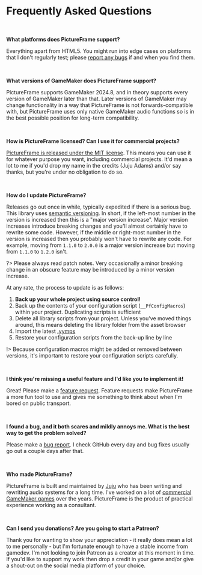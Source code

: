 # Frequently Asked Questions

&nbsp;

**What platforms does PictureFrame support?**

Everything apart from HTML5. You might run into edge cases on platforms that I don't regularly test; please [report any bugs](https://github.com/JujuAdams/PictureFrame/issues) if and when you find them.

&nbsp;

**What versions of GameMaker does PictureFrame support?**

PictureFrame supports GameMaker 2024.8, and in theory supports every version of GameMaker later than that. Later versions of GameMaker may change functionality in a way that PictureFrame is not forwards-compatible with, but PictureFrame uses only native GameMaker audio functions so is in the best possible position for long-term compatibility.

&nbsp;

**How is PictureFrame licensed? Can I use it for commercial projects?**

[PictureFrame is released under the MIT license](https://github.com/JujuAdams/PictureFrame/blob/master/LICENSE). This means you can use it for whatever purpose you want, including commercial projects. It'd mean a lot to me if you'd drop my name in the credits (Juju Adams) and/or say thanks, but you're under no obligation to do so.

&nbsp;

**How do I update PictureFrame?**

Releases go out once in while, typically expedited if there is a serious bug. This library uses [semantic versioning](https://semver.org/). In short, if the left-most number in the version is increased then this is a "major version increase". Major version increases introduce breaking changes and you'll almost certainly have to rewrite some code. However, if the middle or right-most number in the version is increased then you probably won't have to rewrite any code. For example, moving from `1.1.0` to `2.0.0` is a major version increase but moving from `1.1.0` to `1.2.0` isn't.

?> Please always read patch notes. Very occasionally a minor breaking change in an obscure feature may be introduced by a minor version increase.

At any rate, the process to update is as follows:

1. **Back up your whole project using source control!**
2. Back up the contents of your configuration script (`__PfConfigMacros`) within your project. Duplicating scripts is sufficient
3. Delete all library scripts from your project. Unless you've moved things around, this means deleting the library folder from the asset browser
4. Import the latest [.yymps](https://github.com/JujuAdams/PictureFrame/releases/)
5. Restore your configuration scripts from the back-up line by line

!> Because configuration macros might be added or removed between versions, it's important to restore your configuration scripts carefully.

&nbsp;

**I think you're missing a useful feature and I'd like you to implement it!**

Great! Please make a [feature request](https://github.com/JujuAdams/PictureFrame/issues). Feature requests make PictureFrame a more fun tool to use and gives me something to think about when I'm bored on public transport.

&nbsp;

**I found a bug, and it both scares and mildly annoys me. What is the best way to get the problem solved?**

Please make a [bug report](https://github.com/JujuAdams/PictureFrame/issues). I check GitHub every day and bug fixes usually go out a couple days after that.

&nbsp;

**Who made PictureFrame?**

PictureFrame is built and maintained by [Juju](https://www.jujuadams.com/) who has been writing and rewriting audio systems for a long time. I've worked on a lot of [commercial GameMaker games](http://www.jujuadams.com/) over the years. PictureFrame is the product of practical experience working as a consultant.

&nbsp;

**Can I send you donations? Are you going to start a Patreon?**

Thank you for wanting to show your appreciation - it really does mean a lot to me personally - but I'm fortunate enough to have a stable income from gamedev. I'm not looking to join Patreon as a creator at this moment in time. If you'd like to support my work then drop a credit in your game and/or give a shout-out on the social media platform of your choice.
